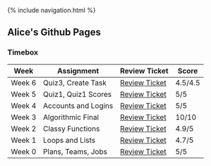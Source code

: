 {% include navigation.html %}

## Alice's Github Pages


### Timebox


|Week|Assignment|Review Ticket|Score|
|--------|---------|-------|-------|
|Week 6|Quiz3, Create Task| [Review Ticket](https://github.com/tangalice/curly-chopstick/issues/8) | 4.5/4.5
|Week 5|Quiz1, Quiz1 Scores| [Review Ticket](https://github.com/tangalice/curly-chopstick/issues/7) | 5/5
|Week 4|Accounts and Logins| [Review Ticket](https://github.com/tangalice/curly-chopstick/issues/5) | 5/5
|Week 3|Algorithmic Final| [Review Ticket](https://github.com/tangalice/curly-chopstick/issues/4) | 10/10
|Week 2|Classy Functions| [Review Ticket](https://github.com/tangalice/curly-chopstick/issues/3) | 4.9/5
|Week 1|Loops and Lists|[Review Ticket](https://github.com/tangalice/curly-chopstick/issues/2) | 4.7/5
|Week 0|Plans, Teams, Jobs|[Review Ticket](https://github.com/tangalice/curly-chopstick/issues/1) | 5/5
